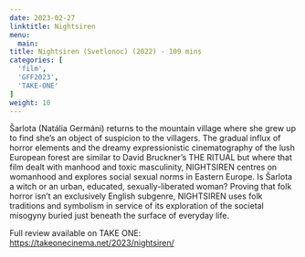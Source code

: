 ```yaml
---
date: 2023-02-27
linktitle: Nightsiren
menu:
  main:
title: Nightsiren (Svetlonoc) (2022) - 109 mins
categories: [
  'film',
  'GFF2023',
  'TAKE-ONE'
]
weight: 10
---
```


Šarlota (Natália Germáni) returns to the mountain village where she grew up to find she’s an object of suspicion to the villagers. The gradual influx of horror elements and the dreamy expressionistic cinematography of the lush European forest are similar to David Bruckner’s THE RITUAL but where that film dealt with manhood and toxic masculinity, NIGHTSIREN centres on womanhood and explores social sexual norms in Eastern Europe. Is Šarlota a witch or an urban, educated, sexually-liberated woman? Proving that folk horror isn’t an exclusively English subgenre, NIGHTSIREN uses folk traditions and symbolism in service of its exploration of the societal misogyny buried just beneath the surface of everyday life.

Full review available on TAKE ONE: https://takeonecinema.net/2023/nightsiren/